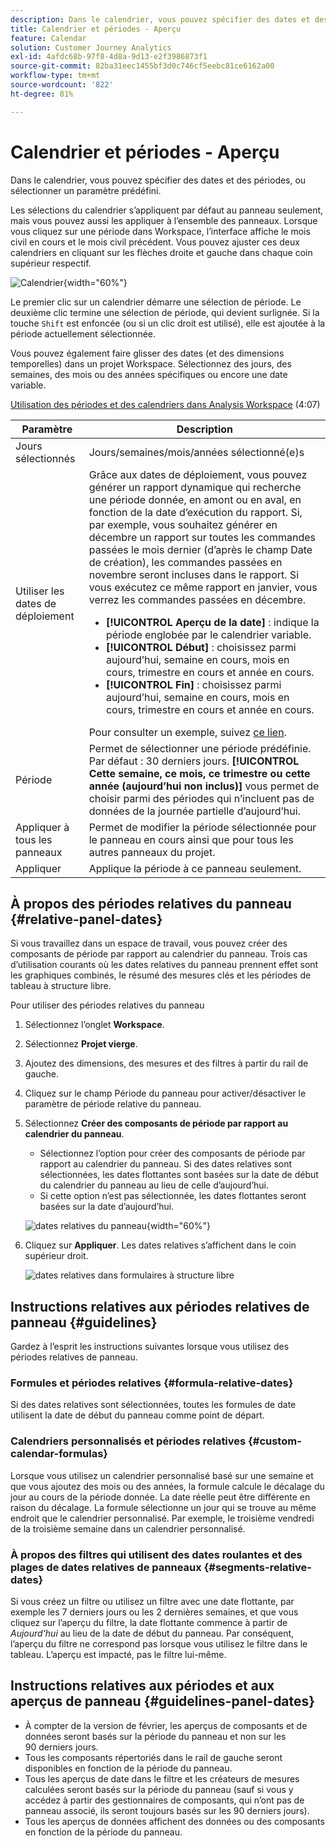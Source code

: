 ```yaml
---
description: Dans le calendrier, vous pouvez spécifier des dates et des périodes, ou sélectionner un paramètre prédéfini.
title: Calendrier et périodes - Aperçu
feature: Calendar
solution: Customer Journey Analytics
exl-id: 4afdc68b-97f8-4d8a-9d13-e2f3986873f1
source-git-commit: 82ba31eec1455bf3d0c746cf5eebc81ce6162a00
workflow-type: tm+mt
source-wordcount: '822'
ht-degree: 81%

---
```


# Calendrier et périodes - Aperçu

Dans le calendrier, vous pouvez spécifier des dates et des périodes, ou sélectionner un paramètre prédéfini.

Les sélections du calendrier s’appliquent par défaut au panneau seulement, mais vous pouvez aussi les appliquer à l’ensemble des panneaux. Lorsque vous cliquez sur une période dans Workspace, l’interface affiche le mois civil en cours et le mois civil précédent. Vous pouvez ajuster ces deux calendriers en cliquant sur les flèches droite et gauche dans chaque coin supérieur respectif.

![Calendrier](assets/aw_calendar2.png){width="60%"}

Le premier clic sur un calendrier démarre une sélection de période. Le deuxième clic termine une sélection de période, qui devient surlignée. Si la touche `Shift` est enfoncée (ou si un clic droit est utilisé), elle est ajoutée à la période actuellement sélectionnée.

Vous pouvez également faire glisser des dates (et des dimensions temporelles) dans un projet Workspace. Sélectionnez des jours, des semaines, des mois ou des années spécifiques ou encore une date variable.

[Utilisation des périodes et des calendriers dans Analysis Workspace](https://experienceleague.adobe.com/docs/analytics-learn/tutorials/analysis-workspace/calendar-and-date-ranges/using-dates-in-analysis-workspace.html?lang=fr) (4:07)

| Paramètre | Description |
| --- | --- |
| Jours sélectionnés | Jours/semaines/mois/années sélectionné(e)s |
| Utiliser les dates de déploiement | Grâce aux dates de déploiement, vous pouvez générer un rapport dynamique qui recherche une période donnée, en amont ou en aval, en fonction de la date d’exécution du rapport. Si, par exemple, vous souhaitez générer en décembre un rapport sur toutes les commandes passées le mois dernier (d’après le champ Date de création), les commandes passées en novembre seront incluses dans le rapport. Si vous exécutez ce même rapport en janvier, vous verrez les commandes passées en décembre.<ul><li>**[!UICONTROL Aperçu de la date]** : indique la période englobée par le calendrier variable.</li><li>**[!UICONTROL Début]** : choisissez parmi aujourd’hui, semaine en cours, mois en cours, trimestre en cours et année en cours.</li><li>**[!UICONTROL Fin]** : choisissez parmi aujourd’hui, semaine en cours, mois en cours, trimestre en cours et année en cours.</li></ul>Pour consulter un exemple, suivez [ce lien](/help/components/date-ranges/custom-date-ranges.md). |
| Période | Permet de sélectionner une période prédéfinie. Par défaut : 30 derniers jours. **[!UICONTROL Cette semaine, ce mois, ce trimestre ou cette année (aujourd’hui non inclus)]** vous permet de choisir parmi des périodes qui n’incluent pas de données de la journée partielle d’aujourd’hui. |
| Appliquer à tous les panneaux | Permet de modifier la période sélectionnée pour le panneau en cours ainsi que pour tous les autres panneaux du projet. |
| Appliquer | Applique la période à ce panneau seulement. |

## À propos des périodes relatives du panneau {#relative-panel-dates}

Si vous travaillez dans un espace de travail, vous pouvez créer des composants de période par rapport au calendrier du panneau. Trois cas d’utilisation courants où les dates relatives du panneau prennent effet sont les graphiques combinés, le résumé des mesures clés et les périodes de tableau à structure libre.

Pour utiliser des périodes relatives du panneau

1. Sélectionnez l’onglet **Workspace**.
1. Sélectionnez **Projet vierge**.
1. Ajoutez des dimensions, des mesures et des filtres à partir du rail de gauche.
1. Cliquez sur le champ Période du panneau pour activer/désactiver le paramètre de période relative du panneau.
1. Sélectionnez **Créer des composants de période par rapport au calendrier du panneau**.
   * Sélectionnez l’option pour créer des composants de période par rapport au calendrier du panneau.
Si des dates relatives sont sélectionnées, les dates flottantes sont basées sur la date de début du calendrier du panneau au lieu de celle d’aujourd’hui.
   * Si cette option n’est pas sélectionnée, les dates flottantes seront basées sur la date d’aujourd’hui.

   ![dates relatives du panneau](assets/relative-date-selected.png){width="60%"}

1. Cliquez sur **Appliquer**.
Les dates relatives s’affichent dans le coin supérieur droit.

   ![dates relatives dans formulaires à structure libre ](assets/relative-date-range1.png)

## Instructions relatives aux périodes relatives de panneau {#guidelines}

Gardez à l’esprit les instructions suivantes lorsque vous utilisez des périodes relatives de panneau.

### Formules et périodes relatives {#formula-relative-dates}

Si des dates relatives sont sélectionnées, toutes les formules de date utilisent la date de début du panneau comme point de départ.

### Calendriers personnalisés et périodes relatives {#custom-calendar-formulas}

Lorsque vous utilisez un calendrier personnalisé basé sur une semaine et que vous ajoutez des mois ou des années, la formule calcule le décalage du jour au cours de la période donnée. La date réelle peut être différente en raison du décalage. La formule sélectionne un jour qui se trouve au même endroit que le calendrier personnalisé. Par exemple, le troisième vendredi de la troisième semaine dans un calendrier personnalisé.

### À propos des filtres qui utilisent des dates roulantes et des plages de dates relatives de panneaux {#segments-relative-dates}

Si vous créez un filtre ou utilisez un filtre avec une date flottante, par exemple les 7 derniers jours ou les 2 dernières semaines, et que vous cliquez sur l’aperçu du filtre, la date flottante commence à partir de *Aujourd&#39;hui* au lieu de la date de début du panneau. Par conséquent, l’aperçu du filtre ne correspond pas lorsque vous utilisez le filtre dans le tableau. L’aperçu est impacté, pas le filtre lui-même.

## Instructions relatives aux périodes et aux aperçus de panneau {#guidelines-panel-dates}

* À compter de la version de février, les aperçus de composants et de données seront basés sur la période du panneau et non sur les 90 derniers jours.
* Tous les composants répertoriés dans le rail de gauche seront disponibles en fonction de la période du panneau.
* Tous les aperçus de date dans le filtre et les créateurs de mesures calculées seront basés sur la période du panneau (sauf si vous y accédez à partir des gestionnaires de composants, qui n’ont pas de panneau associé, ils seront toujours basés sur les 90 derniers jours).
* Tous les aperçus de données affichent des données ou des composants en fonction de la période du panneau.
